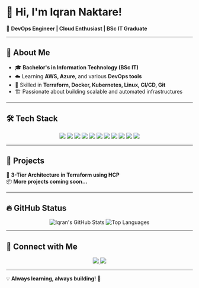 # 👋 Hi, I'm Iqran Naktare!  

🚀 **DevOps Engineer | Cloud Enthusiast | BSc IT Graduate**  

---

## 🌟 About Me  
- 🎓 **Bachelor's in Information Technology (BSc IT)**  
- ☁️ Learning **AWS, Azure**, and various **DevOps tools**  
- 🔧 Skilled in **Terraform, Docker, Kubernetes, Linux, CI/CD, Git**  
- 🏗️ Passionate about building scalable and automated infrastructures  

---

## 🛠️ Tech Stack  

<p align="center">
  <img src="https://img.shields.io/badge/AWS-%23FF9900.svg?style=for-the-badge&logo=amazon-aws&logoColor=white" />
  <img src="https://img.shields.io/badge/Azure-%230072C6.svg?style=for-the-badge&logo=microsoft-azure&logoColor=white" />
  <img src="https://img.shields.io/badge/Terraform-%235835CC.svg?style=for-the-badge&logo=terraform&logoColor=white" />
  <img src="https://img.shields.io/badge/Docker-%230db7ed.svg?style=for-the-badge&logo=docker&logoColor=white" />
  <img src="https://img.shields.io/badge/Kubernetes-%23326CE5.svg?style=for-the-badge&logo=kubernetes&logoColor=white" />
  <img src="https://img.shields.io/badge/GitHub_Actions-%232088FF.svg?style=for-the-badge&logo=github-actions&logoColor=white" />
  <img src="https://img.shields.io/badge/Jenkins-%23D24939.svg?style=for-the-badge&logo=jenkins&logoColor=white" />
  <img src="https://img.shields.io/badge/Ansible-%23EE0000.svg?style=for-the-badge&logo=ansible&logoColor=white" />
  <img src="https://img.shields.io/badge/Git-%23F05032.svg?style=for-the-badge&logo=git&logoColor=white" />
  <img src="https://img.shields.io/badge/Python-%233776AB.svg?style=for-the-badge&logo=python&logoColor=white" />
  <img src="https://img.shields.io/badge/Bash-%234EAA25.svg?style=for-the-badge&logo=gnu-bash&logoColor=white" />
</p>

---

## 📌 Projects  

🚀 **3-Tier Architecture in Terraform using HCP**  
📦 **More projects coming soon...**  

---

## 🔥 GitHub Status  

<p align="center">
  <img src="https://github-readme-stats.vercel.app/api?username=IqranNaktare04&show_icons=true&theme=radical" alt="Iqran's GitHub Stats" />
  <img src="https://github-readme-stats.vercel.app/api/top-langs/?username=IqranNaktare04&layout=compact&theme=radical" alt="Top Languages" />
</p>

---

## 🔗 Connect with Me  

<p align="center">
  <a href="https://www.linkedin.com/in/iqran-naktare/">
    <img src="https://img.shields.io/badge/LinkedIn-0A66C2?style=for-the-badge&logo=linkedin&logoColor=white" />
  </a>
  <a href="https://github.com/IqranNaktare04">
    <img src="https://img.shields.io/badge/GitHub-181717?style=for-the-badge&logo=github&logoColor=white" />
  </a>
</p>

---

💡 **Always learning, always building!** 🚀  
